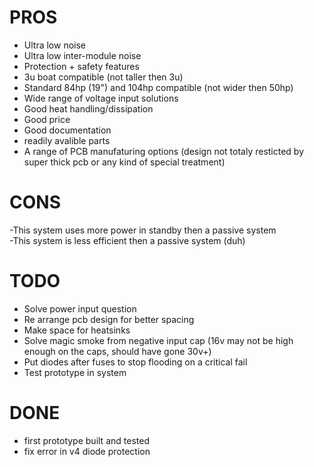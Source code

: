 # PROS
- Ultra low noise
- Ultra low inter-module noise
- Protection + safety features
- 3u boat compatible (not taller then 3u)
- Standard 84hp (19") and 104hp compatible (not wider then 50hp)
- Wide range of voltage input solutions
- Good heat handling/dissipation
- Good price
- Good documentation
- readily avalible parts
- A range of PCB manufaturing options (design not totaly resticted by super thick pcb or any kind of special treatment)

# CONS
-This system uses more power in standby then a passive system  
-This system is less efficient then a passive system (duh)  

# TODO
- Solve power input question  
- Re arrange pcb design for better spacing  
- Make space for heatsinks  
- Solve magic smoke from negative input cap (16v may not be high enough on the caps, should have gone 30v+)  
- Put diodes after fuses to stop flooding on a critical fail  
- Test prototype in system  

# DONE
- first prototype built and tested  
- fix error in v4 diode protection  
